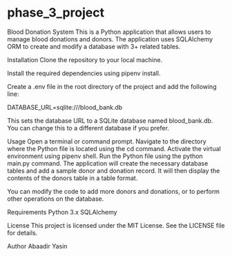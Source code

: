 # phase_3_project

Blood Donation System This is a Python application that allows users to manage blood donations and donors. The application uses SQLAlchemy ORM to create and modify a database with 3+ related tables.

Installation Clone the repository to your local machine.

Install the required dependencies using pipenv install.

Create a .env file in the root directory of the project and add the following line:

DATABASE_URL=sqlite:///blood_bank.db

This sets the database URL to a SQLite database named blood_bank.db. You can change this to a different database if you prefer.

Usage Open a terminal or command prompt. Navigate to the directory where the Python file is located using the cd command. Activate the virtual environment using pipenv shell. Run the Python file using the python main.py command. The application will create the necessary database tables and add a sample donor and donation record. It will then display the contents of the donors table in a table format.

You can modify the code to add more donors and donations, or to perform other operations on the database.

Requirements Python 3.x SQLAlchemy

License This project is licensed under the MIT License. See the LICENSE file for details.

Author Abaadir Yasin
